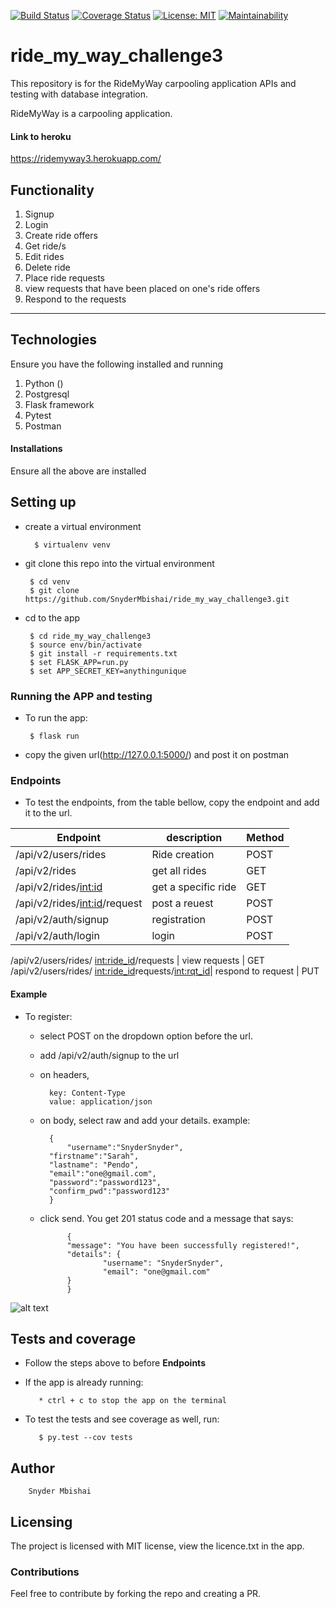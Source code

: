 [![Build Status](https://travis-ci.org/SnyderMbishai/ride_my_way_challenge3.svg?branch=develop)](https://travis-ci.org/SnyderMbishai/ride_my_way_challenge3)
[![Coverage Status](https://coveralls.io/repos/github/SnyderMbishai/ride_my_way_challenge3/badge.svg)](https://coveralls.io/github/SnyderMbishai/ride_my_way_challenge3)
[![License: MIT](https://img.shields.io/badge/License-MIT-yellow.svg)](https://opensource.org/licenses/MIT)
[![Maintainability](https://api.codeclimate.com/v1/badges/2c227c39c50557014ffa/maintainability)](https://codeclimate.com/github/SnyderMbishai/ride_my_way_challenge3/maintainability)

# ride_my_way_challenge3

This repository is for the RideMyWay carpooling application APIs and testing with database integration.

RideMyWay is a carpooling application.

#### Link to heroku

https://ridemyway3.herokuapp.com/

## Functionality

1. Signup
2. Login
3. Create ride offers
4. Get ride/s
5. Edit rides
6. Delete ride
6. Place ride requests
7. view requests that have been placed on one's ride offers
8. Respond to the requests

___________________________________________________________________________________________________

## Technologies
Ensure you have the following installed and running
1. Python ()
2. Postgresql
2. Flask framework
3. Pytest
4. Postman

#### Installations

Ensure all the above are installed

## Setting up 
* create a virtual environment

        $ virtualenv venv

* git clone this repo into the virtual environment

       $ cd venv
       $ git clone https://github.com/SnyderMbishai/ride_my_way_challenge3.git

* cd to the app

       $ cd ride_my_way_challenge3
       $ source env/bin/activate
       $ git install -r requirements.txt
       $ set FLASK_APP=run.py
       $ set APP_SECRET_KEY=anythingunique
       
### Running the APP and testing
* To run the app:

       $ flask run

* copy the given url(http://127.0.0.1:5000/) and post it on postman

### Endpoints

* To test the endpoints, from the table bellow, copy the endpoint and add it to the url.

Endpoint                          | description         | Method
----------------------------------|---------------------|--------
/api/v2/users/rides               | Ride creation       | POST
/api/v2/rides                     | get all rides       | GET
/api/v2/rides/<int:id>            | get a specific ride | GET
/api/v2/rides/<int:id>/request    | post a reuest       | POST
/api/v2/auth/signup               | registration        | POST
/api/v2/auth/login                | login               | POST
/api/v2/users/rides/
<int:ride_id>/requests            | view requests       | GET
/api/v2/users/rides/
<int:ride_id>requests/<int:rqt_id>| respond to request  | PUT

#### Example
* To register:

    - select POST on the dropdown option before the url.

    - add /api/v2/auth/signup to the url

    - on headers, 

            key: Content-Type
            value: application/json

    - on body, select raw and add your details. example:

            {
                "username":"SnyderSnyder",
	        "firstname":"Sarah",
	        "lastname": "Pendo",
	        "email":"one@gmail.com",
	        "password":"password123",
	        "confirm_pwd":"password123"
            }

    - click send. You get 201 status code and a message that says:

                {
                "message": "You have been successfully registered!",
                "details": {
                        "username": "SnyderSnyder",
                        "email": "one@gmail.com"
                }
                }


![alt text](https://github.com/SnyderMbishai/ride_my_way_challenge3/blob/develop/screenshots/Screenshot%20from%202018-06-29%2008-30-38.png)

## Tests and coverage

* Follow the steps above to before **Endpoints**
* If the app is already running:

         * ctrl + c to stop the app on the terminal

* To test the tests and see coverage as well, run:

         $ py.test --cov tests

## Author

        Snyder Mbishai

## Licensing

The project is licensed with MIT license, view the licence.txt in the app.

### Contributions

Feel free to contribute by forking the repo and creating a PR.
